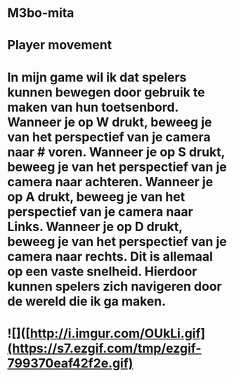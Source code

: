 # M3bo-mita
# Player movement
# In mijn game wil ik dat spelers kunnen bewegen door gebruik te maken van hun toetsenbord. Wanneer je op W drukt, beweeg je van het perspectief van je camera naar # voren. Wanneer je op S drukt, beweeg je van het perspectief van je camera naar achteren. Wanneer je op A drukt, beweeg je van het perspectief van je camera naar Links. Wanneer je op D drukt, beweeg je van het perspectief van je camera naar rechts. Dit is allemaal op een vaste snelheid. Hierdoor kunnen spelers zich navigeren door de wereld die ik ga maken. 
# ![]([http://i.imgur.com/OUkLi.gif](https://s7.ezgif.com/tmp/ezgif-799370eaf42f2e.gif)
